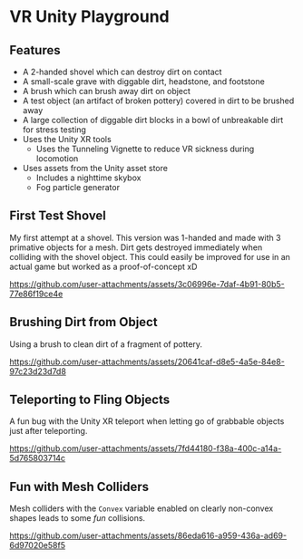 # VR Unity Playground

## Features
* A 2-handed shovel which can destroy dirt on contact
* A small-scale grave with diggable dirt, headstone, and footstone
* A brush which can brush away dirt on object
* A test object (an artifact of broken pottery) covered in dirt to be brushed away
* A large collection of diggable dirt blocks in a bowl of unbreakable dirt for stress testing
* Uses the Unity XR tools
  * Uses the Tunneling Vignette to reduce VR sickness during locomotion
* Uses assets from the Unity asset store
  * Includes a nighttime skybox
  * Fog particle generator
 
## First Test Shovel

My first attempt at a shovel. This version was 1-handed and made with 3 primative objects for a mesh. Dirt gets destroyed immediately when colliding with the shovel object. This could easily be improved for use in an actual game but worked as a proof-of-concept xD

https://github.com/user-attachments/assets/3c06996e-7daf-4b91-80b5-77e86f19ce4e

## Brushing Dirt from Object

Using a brush to clean dirt of a fragment of pottery.

https://github.com/user-attachments/assets/20641caf-d8e5-4a5e-84e8-97c23d23d7d8

## Teleporting to Fling Objects

A fun bug with the Unity XR teleport when letting go of grabbable objects just after teleporting.

https://github.com/user-attachments/assets/7fd44180-f38a-400c-a14a-5d765803714c

## Fun with Mesh Colliders

Mesh colliders with the `Convex` variable enabled on clearly non-convex shapes leads to some *fun* collisions.

https://github.com/user-attachments/assets/86eda616-a959-436a-ad69-6d97020e58f5

